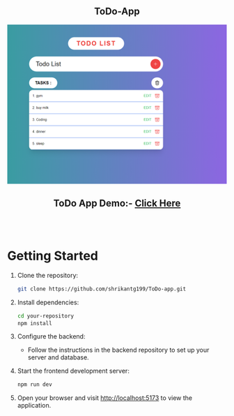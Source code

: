 <h2 align="center">
ToDo-App<br/>

</h2>
<div align="center">
  <img alt="Demo" width=600 src="Todolist_readme.png" />
</div>
<h2 align="center">
  ToDo App Demo:-
  <a href="https://soumyajit.vercel.app/" target="_blank">Click Here</a>
</h2>


<br/>
<br/>

# Getting Started

1. Clone the repository:

   ```bash
   git clone https://github.com/shrikantg199/ToDo-app.git
   ```

2. Install dependencies:

   ```bash
   cd your-repository
   npm install
   ```

3. Configure the backend:

   - Follow the instructions in the backend repository to set up your server and database.

4. Start the frontend development server:

   ```bash
   npm run dev
   ```

5. Open your browser and visit [http://localhost:5173](http://localhost:5173) to view the application.
